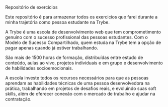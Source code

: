 Repositório de exercicios

Este repositório é para armazenar todos os exercicios que farei durante a minha trajetória como pessoa estudante na Trybe.

A Trybe é uma escola de desenvolvimento web que tem comprometimento genuíno com o sucesso profissional das pessoas estudantes. Com o Modelo de Sucesso Compartilhado, quem estuda na Trybe tem a opção de pagar apenas quando já estiver trabalhando.

São mais de 1500 horas de formação, distribuídas entre estudo de conteúdo, aulas ao vivo, projetos individuais e em grupo e desenvolvimento de habilidades socioemocionais.

A escola investe todos os recursos necessários para que as pessoas aprendam as habilidades técnicas de uma pessoa desenvolvedora na prática, trabalhando em projetos de desafios reais, e evoluindo suas soft skills, além de oferecer conexão com o mercado de trabalho e ajudar na contratação.
